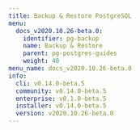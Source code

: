 ```yaml
---
title: Backup & Restore PostgreSQL
menu:
  docs_v2020.10.26-beta.0:
    identifier: pg-backup
    name: Backup & Restore
    parent: pg-postgres-guides
    weight: 40
menu_name: docs_v2020.10.26-beta.0
info:
  cli: v0.14.0-beta.5
  community: v0.14.0-beta.5
  enterprise: v0.1.0-beta.5
  installer: v0.14.0-beta.5
  version: v2020.10.26-beta.0
---
```


